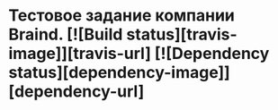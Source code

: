 # Тестовое задание компании Braind. [![Build status][travis-image]][travis-url] [![Dependency status][dependency-image]][dependency-url]